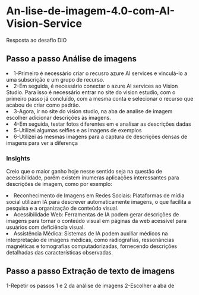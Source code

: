 # An-lise-de-imagem-4.0-com-AI-Vision-Service
Resposta ao desafio DIO

## Passo a passo Análise de imagens
<li>1-Primeiro é necessário criar o recusro azure AI services e vinculá-lo a uma subscrição e um grupo de recurso.
<li>2-Em seguida, é necessário conectar o azure AI services ao Vision Studio. Para isso é necessário entrar no site do vision estudio, com o primeiro passo já concluído, com a mesma conta e selecionar o recurso que acabou de criar como padrão.
<li>3-Agora, ir no site do vision studio, na aba de analise de imagem escolher adicionar descrições às imagens.
<li>4-Em seguida, testar fotos diferentes em e analisar as descrições dadas</li>
<li>5-Utilizei algumas selfies e as imagens de exemplos</li>
<li>6-Utilizei as mesmas imagens para a captura de descrições densas de imagens para ver a diferença</li>

### Insights
Creio que o maior ganho hoje nesse sentido seja na questão de acessibilidade, porém existem inumeras aplicações interessantes para descrições de imagem, como por exemplo:
<li>Reconhecimento de Imagens em Redes Sociais: Plataformas de mídia social utilizam IA para descrever automaticamente imagens, o que facilita a pesquisa e a organização de conteúdo visual.

<li>Acessibilidade Web: Ferramentas de IA podem gerar descrições de imagens para tornar o conteúdo visual em páginas da web acessível para usuários com deficiência visual.

<li>Assistência Médica: Sistemas de IA podem auxiliar médicos na interpretação de imagens médicas, como radiografias, ressonâncias magnéticas e tomografias computadorizadas, fornecendo descrições detalhadas das características observadas.

## Passo a passo Extração de texto de imagens
1-Repetir os passos 1 e 2 da análise de imagens
2-Escolher a aba de 
